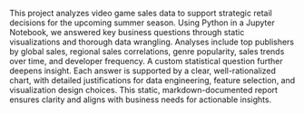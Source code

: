 This project analyzes video game sales data to support strategic retail decisions for the upcoming summer season. Using Python in a Jupyter Notebook, we answered key business questions through static visualizations and thorough data wrangling. Analyses include top publishers by global sales, regional sales correlations, genre popularity, sales trends over time, and developer frequency. A custom statistical question further deepens insight. Each answer is supported by a clear, well-rationalized chart, with detailed justifications for data engineering, feature selection, and visualization design choices. This static, markdown-documented report ensures clarity and aligns with business needs for actionable insights.
